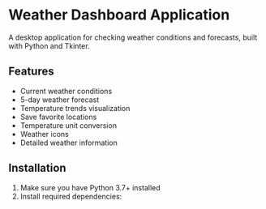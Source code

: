 # Weather Dashboard Application

A desktop application for checking weather conditions and forecasts, built with Python and Tkinter.

## Features

- Current weather conditions
- 5-day weather forecast
- Temperature trends visualization
- Save favorite locations
- Temperature unit conversion
- Weather icons
- Detailed weather information

## Installation

1. Make sure you have Python 3.7+ installed
2. Install required dependencies: 